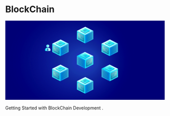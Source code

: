 # BlockChain
<div align="center">
<img width="100%" height = "250px" src="https://github.com/RahulSoni0/BlockChain/blob/main/IMG_0965.GIF" alt="cover" />
</div>

Getting Started with BlockChain Development .
